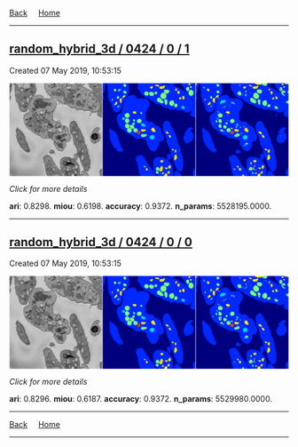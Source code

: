 
[Back](..)&nbsp;&nbsp;&nbsp;&nbsp;&nbsp;[Home](https://leapmanlab.github.io/snapshots)

---

<div class="summary"><a href="1"><h2>random_hybrid_3d / 0424 / 0 / 1</h2></a><p>Created 07 May 2019, 10:53:15
</p><a href="1"><img src="1/media/summary.png" align="center"></a><p>
<i>Click for more details</i>
</p></div>

**ari**: 0.8298. **miou**: 0.6198. **accuracy**: 0.9372. **n_params**: 5528195.0000. 

---

<div class="summary"><a href="0"><h2>random_hybrid_3d / 0424 / 0 / 0</h2></a><p>Created 07 May 2019, 10:53:15
</p><a href="0"><img src="0/media/summary.png" align="center"></a><p>
<i>Click for more details</i>
</p></div>

**ari**: 0.8296. **miou**: 0.6187. **accuracy**: 0.9372. **n_params**: 5529980.0000. 

---

[Back](..)&nbsp;&nbsp;&nbsp;&nbsp;&nbsp;[Home](https://leapmanlab.github.io/snapshots)

---